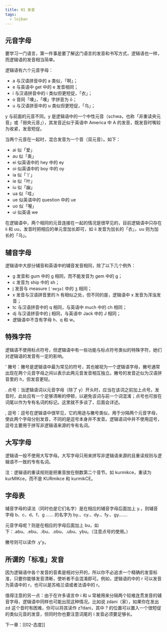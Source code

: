 ```yaml
---
title: 01 发音
tags:
  - lojban
---
```

## 元音字母

要学习一门语言，第一件事是要了解这门语言的发音和书写方式，逻辑语也一样，而逻辑语的发音相当简单。

逻辑语有六个元音字母：

- a 与汉语拼音中的 a 类似，「啊」；
- e 与英语中 get 中的 e 发音相同；
- i 与汉语拼音中的 i 类似但更短促，「衣」；
- o 音同「噢」，「噢」字拼音为 ō；
- u 与汉语拼音中的 u 类似但更短促，「乌」；

y 与前面的元音不同。y 是逻辑语中的一个中性元音（schwa，也称「非重读央元音」或「弱央元音」），其发音近似于英语中 America 中 A 的发音，既发音时嘴较为收紧，发音短促。

当两个元音在一起时，混合发音为一个音（双元音）。如下：

- ai 似「爱」
- au 似「奥」
- ei 似英语中的 hey 中的 ey
- oi 似英语中的 boy 中的 oy
- ia 似「丫」
- ie 似「叶」
- iu 似「幽」
- ua 似「哇」
- ue 似英语中的 question 中的 ue
- uo 似「喔」
- ui 似英语 we

在逻辑语中，两个相同的元音连接在一起的情况是很罕见的，目前逻辑语中只存在 ii 和 uu，发音时把相应的单元音加长即可，如 ii 发音为加长的「衣」，uu 则为加长的「乌」。

## 辅音字母

逻辑语中大部分辅音和英语中的辅音发音相同，除了以下几个例外：

- g 发音和 gum 中的 g 相同，而不能发音为 gem 中的 g；
- c 发音为 ship 中的 sh；
- j 发音与 measure `['meʒə]` 中的 ʒ 相同；
- x 发音与汉语拼音里的 h 有相似之处，但不同的是，逻辑语中 x 发音为浑浊发音；
- tc 与汉语拼音中的 q 相同，与英语中 much 中的 ch 相同；
- dj 与汉语拼音中的 j 相同，与英语中 Jack 中的 J 相同；
- 逻辑语中不含有字母 h、q 和 w。

## 特殊字符

逻辑语不使用标点符号，但逻辑语中有一些功能与标点符号类似的特殊字符，她们对逻辑语的发音有一定的影响。

' 撇号：撇号是逻辑语中最为常见的符号，其也被视为一个逻辑语字母，撇号通常出现在两个元音字母之间以表示此两元音发音相互独立。撇号的发音近似为汉语拼音里的 h，但发音更轻。

. 点号：当逻辑语词以元音字母（除了 y）开头时，应当在该词之前加上点号。发音时，此处应有一个足够清晰的停顿，以避免该词与前一个词混淆；点号也可放在词尾以作为专有名词的标记。这里就不多谈了，后面会详述。

, 逗号：逗号在逻辑语中很罕见，它的用途与撇号类似，用于分隔两个元音字母，使此两个字母分别发音，不同的是逗号本身并不发音。逻辑语词中并不使用逗号，逗号主要用于拼写非逻辑语来源的专有名词。

## 大写字母

逻辑语一般不使用大写字母。大写字母只用来拼写非逻辑语来源的且重读规则与逻辑语不一致的专有名词。

注：逻辑语的重读规则是把重音放在倒数第二个音节。如 kurmikce，重读为 kurMIKce，而不是 KURmikce 和 kurmikCE。

## 字母表

辅音字母的读法（同时也是它们名字）是在相应的辅音字母后面加上 y.，则辅音字母 b、c、d、f、g …… 的名字为 by.、cy.、dy.、fy.、gy.……

元音字母呢？则是在相应的字母后面加上 bu，如下：.abu、.ebu、.ibu、.obu、.ubu、ybu。（注意点号的使用。）

撇号则可以读作 .y'y。

## 所谓的「标准」发音

因为逻辑语中各个发音的音素是相对分开的，所以你不必追求一个精确的发音标准，只要你能够发音清晰，使听者不会混淆即可。例如，逻辑语的中的 r 可以发音为英语中的 r，也可以是苏格兰语或者法语中的 r。

值得注意的另一点：由于在许多语言中 i 和 u 常被用来分隔两个较难连贯发音的辅音字母，逻辑语中同样也可能出现这种情况。比如说 zdani（家），如果你在发出 zd 这个音时有困难，你可以将其读作 z?dani，其中 ? 的位置可以置入一个很短促的类似元音的发音，但同时你也要注意词尾的 i 发音必须要足够长。

下一章：[[02-态度]]